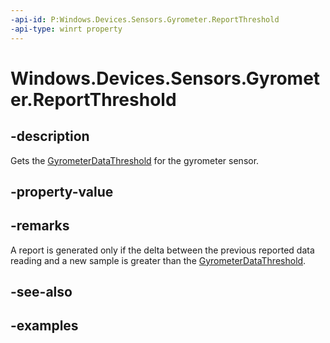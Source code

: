 ```yaml
---
-api-id: P:Windows.Devices.Sensors.Gyrometer.ReportThreshold
-api-type: winrt property
---
```


<!-- Property syntax.
public GyrometerDataThreshold ReportThreshold { get; }
-->

# Windows.Devices.Sensors.Gyrometer.ReportThreshold

## -description

Gets the [GyrometerDataThreshold](gyrometerdatathreshold.md) for the gyrometer sensor.

## -property-value

## -remarks

A report is generated only if the delta between the previous reported data reading and a new sample is greater than the [GyrometerDataThreshold](gyrometerdatathreshold.md).

## -see-also

## -examples
